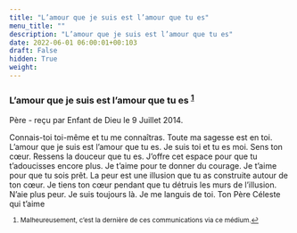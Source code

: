 ```yaml
---
title: "L’amour que je suis est l’amour que tu es"
menu_title: ""
description: "L’amour que je suis est l’amour que tu es"
date: 2022-06-01 06:00:01+00:103
draft: False
hidden: True
weight:
---
```

### L’amour que je suis est l’amour que tu es <sup id="a1">[1](#f1)</sup>

Père - reçu par Enfant de Dieu le 9 Juillet 2014.

Connais-toi toi-même et tu me connaîtras. Toute ma sagesse est en toi. L’amour que je suis est l’amour que tu es. Je suis toi et tu es moi. Sens ton cœur. Ressens la douceur que tu es. J’offre cet espace pour que tu t’adoucisses encore plus. Je t’aime pour te donner du courage. Je t’aime pour que tu sois prêt. La peur est une illusion que tu as construite autour de ton cœur. Je tiens ton cœur pendant que tu détruis les murs de l’illusion. N’aie plus peur. Je suis toujours là. Je me languis de toi.
Ton Père Céleste qui t’aime
<small>

1. <large id="f1"> Malheureusement, c’est la dernière de ces communications via ce médium.[↩](#a1)
